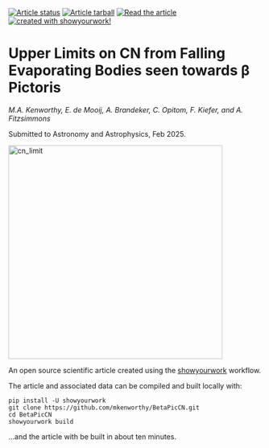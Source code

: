 <a href="https://github.com/mkenworthy/BetaPicCN/actions/workflows/build.yml"><img src="https://github.com/mkenworthy/BetaPicCN/actions/workflows/build.yml/badge.svg?branch=main" alt="Article status"/></a>
<a href="https://github.com/mkenworthy/BetaPicCN/raw/main-pdf/arxiv.tar.gz"><img src="https://img.shields.io/badge/article-tarball-blue.svg?style=flat" alt="Article tarball"/></a>
<a href="https://github.com/mkenworthy/BetaPicCN/raw/main-pdf/ms.pdf"><img src="https://img.shields.io/badge/article-pdf-blue.svg?style=flat" alt="Read the article"/></a>
<a href="https://github.com/showyourwork/showyourwork"><img src="https://img.shields.io/badge/created%20with-showyourwork!-ff0000" alt="created with showyourwork!"></a>

# Upper Limits on CN from Falling Evaporating Bodies seen towards β Pictoris

*M.A. Kenworthy, E. de Mooij, A. Brandeker, C. Opitom, F. Kiefer, and A. Fitzsimmons* 

Submitted to Astronomy and Astrophysics, Feb 2025.

<img width="425" alt="cn_limit" src="https://github.com/user-attachments/assets/f17d1418-effa-4594-8f8f-8a77e112bd5c" />

An open source scientific article created using the [showyourwork](https://github.com/showyourwork/showyourwork) workflow.

The article and associated data can be compiled and built locally with:

    pip install -U showyourwork
    git clone https://github.com/mkenworthy/BetaPicCN.git
    cd BetaPicCN
    showyourwork build

...and the article with be built in about ten minutes.
